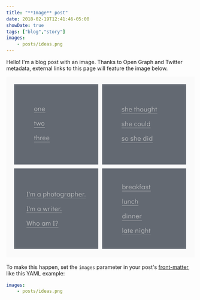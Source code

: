 ```yaml
---
title: "**Image** post"
date: 2018-02-19T12:41:46-05:00
showDate: true
tags: ["blog","story"]
images:
    - posts/ideas.png
---
```


Hello! I'm a blog post with an image. Thanks to Open Graph and Twitter metadata, external links to this page will feature the image below.

![Ideas](posts/ideas.png)

To make this happen, set the `images` parameter in your post's [front-matter](https://gohugo.io/content-management/front-matter/), like this YAML example:

```yaml
images:
    - posts/ideas.png
```
